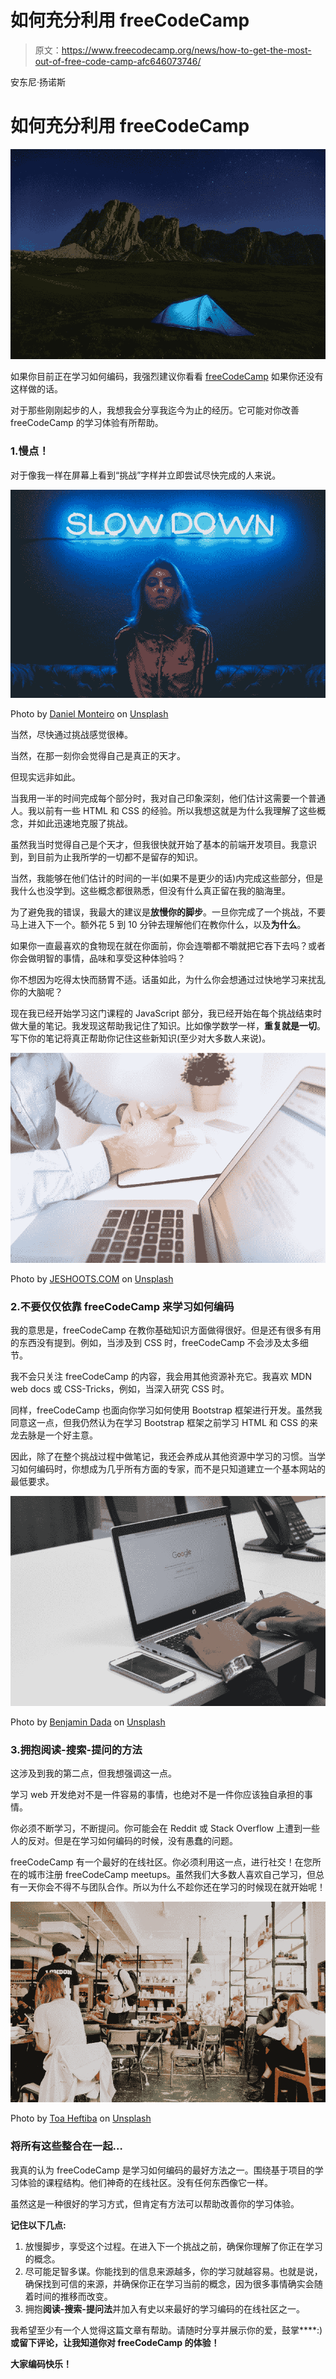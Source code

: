 # 如何充分利用 freeCodeCamp

> 原文：<https://www.freecodecamp.org/news/how-to-get-the-most-out-of-free-code-camp-afc646073746/>

安东尼·扬诺斯

# 如何充分利用 freeCodeCamp

![n0l4yMqng2b-72hMR1Y6dLNq4ttzZEAaEKzF](img/19ac6ec6562874c0da5fc8638504b9cf.png)

如果你目前正在学习如何编码，我强烈建议你看看 [freeCodeCamp](http://www.freecodecamp.com) 如果你还没有这样做的话。

对于那些刚刚起步的人，我想我会分享我迄今为止的经历。它可能对你改善 freeCodeCamp 的学习体验有所帮助。

### 1.慢点！

对于像我一样在屏幕上看到“挑战”字样并立即尝试尽快完成的人来说。

![HO121IYKf8TobvcbqkVSGIH4Xz0bgbVdWgXd](img/2eea3395e57bac205dd19d639968ef2f.png)

Photo by [Daniel Monteiro](https://unsplash.com/@danielmonteirox?utm_source=medium&utm_medium=referral) on [Unsplash](https://unsplash.com?utm_source=medium&utm_medium=referral)

当然，尽快通过挑战感觉很棒。

当然，在那一刻你会觉得自己是真正的天才。

但现实远非如此。

当我用一半的时间完成每个部分时，我对自己印象深刻，他们估计这需要一个普通人。我以前有一些 HTML 和 CSS 的经验。所以我想这就是为什么我理解了这些概念，并如此迅速地克服了挑战。

虽然我当时觉得自己是个天才，但我很快就开始了基本的前端开发项目。我意识到，到目前为止我所学的一切都不是留存的知识。

当然，我能够在他们估计的时间的一半(如果不是更少的话)内完成这些部分，但是我什么也没学到。这些概念都很熟悉，但没有什么真正留在我的脑海里。

为了避免我的错误，我最大的建议是**放慢你的脚步**。一旦你完成了一个挑战，不要马上进入下一个。额外花 5 到 10 分钟去理解他们在教你什么，以及**为什么**。

如果你一直最喜欢的食物现在就在你面前，你会连嚼都不嚼就把它吞下去吗？或者你会做明智的事情，品味和享受这种体验吗？

你不想因为吃得太快而肠胃不适。话虽如此，为什么你会想通过过快地学习来扰乱你的大脑呢？

现在我已经开始学习这门课程的 JavaScript 部分，我已经开始在每个挑战结束时做大量的笔记。我发现这帮助我记住了知识。比如像学数学一样，**重复就是一切**。写下你的笔记将真正帮助你记住这些新知识(至少对大多数人来说)。

![0WZcPAG7beBa-jKNCjj73CygBZf3jaRrZ9ho](img/5e6733b5b9cf8e8183bb25abb25c0005.png)

Photo by [JESHOOTS.COM](https://unsplash.com/@jeshoots?utm_source=medium&utm_medium=referral) on [Unsplash](https://unsplash.com?utm_source=medium&utm_medium=referral)

### 2.不要仅仅依靠 freeCodeCamp 来学习如何编码

我的意思是，freeCodeCamp 在教你基础知识方面做得很好。但是还有很多有用的东西没有提到。例如，当涉及到 CSS 时，freeCodeCamp 不会涉及太多细节。

我不会只关注 freeCodeCamp 的内容，我会用其他资源补充它。我喜欢 MDN web docs 或 CSS-Tricks，例如，当深入研究 CSS 时。

同样，freeCodeCamp 也面向你学习如何使用 Bootstrap 框架进行开发。虽然我同意这一点，但我仍然认为在学习 Bootstrap 框架之前学习 HTML 和 CSS 的来龙去脉是一个好主意。

因此，除了在整个挑战过程中做笔记，我还会养成从其他资源中学习的习惯。当学习如何编码时，你想成为几乎所有方面的专家，而不是只知道建立一个基本网站的最低要求。

![o7jTkIptn2ss4EKRrNM-kog61TaZikrrEtKS](img/3524397aee1b4826379db4c87c17ea94.png)

Photo by [Benjamin Dada](https://unsplash.com/@dadaben_?utm_source=medium&utm_medium=referral) on [Unsplash](https://unsplash.com?utm_source=medium&utm_medium=referral)

### 3.拥抱阅读-搜索-提问的方法

这涉及到我的第二点，但我想强调这一点。

学习 web 开发绝对不是一件容易的事情，也绝对不是一件你应该独自承担的事情。

你必须不断学习，不断提问。你可能会在 Reddit 或 Stack Overflow 上遭到一些人的反对。但是在学习如何编码的时候，没有愚蠢的问题。

freeCodeCamp 有一个最好的在线社区。你必须利用这一点，进行社交！在您所在的城市注册 freeCodeCamp meetups。虽然我们大多数人喜欢自己学习，但总有一天你会不得不与团队合作。所以为什么不趁你还在学习的时候现在就开始呢！

![CNGmOIchEdMhLCxLcnkdBWhSkXWO4JeEtabD](img/3fe7c63236c1709f0fc060f1745768d2.png)

Photo by [Toa Heftiba](https://unsplash.com/@heftiba?utm_source=medium&utm_medium=referral) on [Unsplash](https://unsplash.com?utm_source=medium&utm_medium=referral)

### 将所有这些整合在一起…

我真的认为 freeCodeCamp 是学习如何编码的最好方法之一。围绕基于项目的学习体验的课程结构。他们神奇的在线社区。没有任何东西像它一样。

虽然这是一种很好的学习方式，但肯定有方法可以帮助改善你的学习体验。

**记住以下几点:**

1.  放慢脚步，享受这个过程。在进入下一个挑战之前，确保你理解了你正在学习的概念。
2.  尽可能足智多谋。你能找到的信息来源越多，你的学习就越容易。也就是说，确保找到可信的来源，并确保你正在学习当前的概念，因为很多事情确实会随着时间的推移而改变。
3.  拥抱**阅读-搜索-提问法**并加入有史以来最好的学习编码的在线社区之一。

我希望至少有一个人觉得这篇文章有帮助。请随时分享并展示你的爱，鼓掌****:)**或留下评论，让我知道你对 freeCodeCamp 的体验！**

**大家编码快乐！**